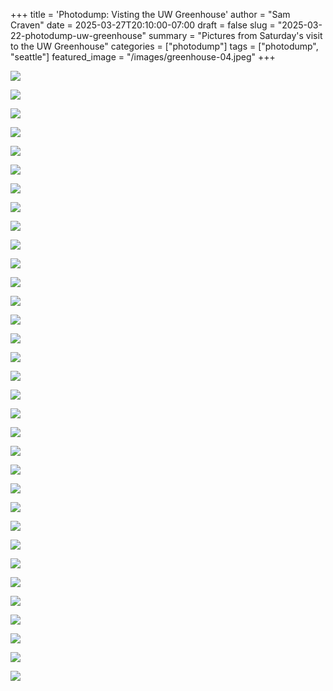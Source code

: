 +++
title = 'Photodump: Visting the UW Greenhouse'
author = "Sam Craven"
date = 2025-03-27T20:10:00-07:00
draft = false
slug = "2025-03-22-photodump-uw-greenhouse"
summary = "Pictures from Saturday's visit to the UW Greenhouse"
categories = ["photodump"]
tags = ["photodump", "seattle"]
featured_image = "/images/greenhouse-04.jpeg"
+++

[![](/images/greenhouse-01.jpeg)](/images/greenhouse-01.jpeg)

[![](/images/greenhouse-02.jpeg)](/images/greenhouse-02.jpeg)

[![](/images/greenhouse-03.jpeg)](/images/greenhouse-03.jpeg)

[![](/images/greenhouse-04.jpeg)](/images/greenhouse-04.jpeg)

[![](/images/greenhouse-05.jpeg)](/images/greenhouse-05.jpeg)

[![](/images/greenhouse-06.jpeg)](/images/greenhouse-06.jpeg)

[![](/images/greenhouse-07.jpeg)](/images/greenhouse-07.jpeg)

[![](/images/greenhouse-08.jpeg)](/images/greenhouse-08.jpeg)

[![](/images/greenhouse-09.jpeg)](/images/greenhouse-09.jpeg)

[![](/images/greenhouse-10.jpeg)](/images/greenhouse-10.jpeg)

[![](/images/greenhouse-11.jpeg)](/images/greenhouse-11.jpeg)

[![](/images/greenhouse-12.jpeg)](/images/greenhouse-12.jpeg)

[![](/images/greenhouse-13.jpeg)](/images/greenhouse-13.jpeg)

[![](/images/greenhouse-14.jpeg)](/images/greenhouse-14.jpeg)

[![](/images/greenhouse-15.jpeg)](/images/greenhouse-15.jpeg)

[![](/images/greenhouse-16.jpeg)](/images/greenhouse-16.jpeg)

[![](/images/greenhouse-17.jpeg)](/images/greenhouse-17.jpeg)

[![](/images/greenhouse-18.jpeg)](/images/greenhouse-18.jpeg)

[![](/images/greenhouse-19.jpeg)](/images/greenhouse-19.jpeg)

[![](/images/greenhouse-20.jpeg)](/images/greenhouse-20.jpeg)

[![](/images/greenhouse-21.jpeg)](/images/greenhouse-21.jpeg)

[![](/images/greenhouse-22.jpeg)](/images/greenhouse-22.jpeg)

[![](/images/greenhouse-23.jpeg)](/images/greenhouse-23.jpeg)

[![](/images/greenhouse-24.jpeg)](/images/greenhouse-24.jpeg)

[![](/images/greenhouse-25.jpeg)](/images/greenhouse-25.jpeg)

[![](/images/greenhouse-26.jpeg)](/images/greenhouse-26.jpeg)

[![](/images/greenhouse-27.jpeg)](/images/greenhouse-27.jpeg)

[![](/images/greenhouse-28.jpeg)](/images/greenhouse-28.jpeg)

[![](/images/greenhouse-29.jpeg)](/images/greenhouse-29.jpeg)

[![](/images/greenhouse-30.jpeg)](/images/greenhouse-30.jpeg)

[![](/images/greenhouse-31.jpeg)](/images/greenhouse-31.jpeg)

[![](/images/greenhouse-32.jpeg)](/images/greenhouse-32.jpeg)

[![](/images/greenhouse-33.jpeg)](/images/greenhouse-33.jpeg)
